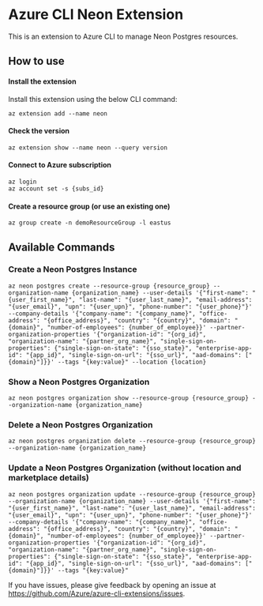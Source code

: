 
# Azure CLI Neon Extension #
This is an extension to Azure CLI to manage Neon Postgres resources.

## How to use ##
#### Install the extension ####
Install this extension using the below CLI command:
```
az extension add --name neon
```

#### Check the version ####
```
az extension show --name neon --query version
```

#### Connect to Azure subscription ####
```
az login
az account set -s {subs_id}
```

#### Create a resource group (or use an existing one) ####
```
az group create -n demoResourceGroup -l eastus
```

## Available Commands ##

### Create a Neon Postgres Instance ###
```
az neon postgres create --resource-group {resource_group} --organization-name {organization_name} --user-details '{"first-name": "{user_first_name}", "last-name": "{user_last_name}", "email-address": "{user_email}", "upn": "{user_upn}", "phone-number": "{user_phone}"}' --company-details '{"company-name": "{company_name}", "office-address": "{office_address}", "country": "{country}", "domain": "{domain}", "number-of-employees": {number_of_employee}}' --partner-organization-properties '{"organization-id": "{org_id}", "organization-name": "{partner_org_name}", "single-sign-on-properties": {"single-sign-on-state": "{sso_state}", "enterprise-app-id": "{app_id}", "single-sign-on-url": "{sso_url}", "aad-domains": ["{domain}"]}}' --tags "{key:value}" --location {location}
```

### Show a Neon Postgres Organization ###
```
az neon postgres organization show --resource-group {resource_group} --organization-name {organization_name}
```

### Delete a Neon Postgres Organization ###
```
az neon postgres organization delete --resource-group {resource_group} --organization-name {organization_name}
```

### Update a Neon Postgres Organization (without location and marketplace details) ###
```
az neon postgres organization update --resource-group {resource_group} --organization-name {organization_name} --user-details '{"first-name": "{user_first_name}", "last-name": "{user_last_name}", "email-address": "{user_email}", "upn": "{user_upn}", "phone-number": "{user_phone}"}' --company-details '{"company-name": "{company_name}", "office-address": "{office_address}", "country": "{country}", "domain": "{domain}", "number-of-employees": {number_of_employee}}' --partner-organization-properties '{"organization-id": "{org_id}", "organization-name": "{partner_org_name}", "single-sign-on-properties": {"single-sign-on-state": "{sso_state}", "enterprise-app-id": "{app_id}", "single-sign-on-url": "{sso_url}", "aad-domains": ["{domain}"]}}' --tags "{key:value}"
```

If you have issues, please give feedback by opening an issue at https://github.com/Azure/azure-cli-extensions/issues.
